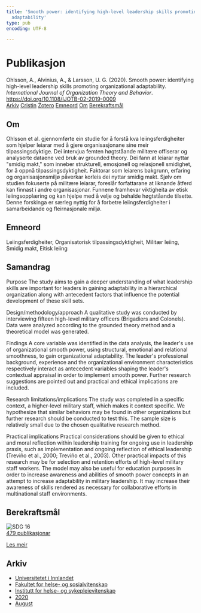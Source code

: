 ```yaml
---
title: 'Smooth power: identifying high-level leadership skills promoting organizational
  adaptability'
type: pub
encoding: UTF-8

---
```

<h1>Publikasjon</h1>
<article id="csl-bib-container-HPGUN4IT" class="csl-bib-container">
  <div class="csl-bib-body"> <div class="csl-entry">Ohlsson, A., Alvinius, A., &#38; Larsson, U. G. (2020). Smooth power: identifying high-level leadership skills promoting organizational adaptability. <i>International Journal of Organization Theory and Behavior</i>. <a href="https://doi.org/10.1108/IJOTB-02-2019-0009">https://doi.org/10.1108/IJOTB-02-2019-0009</a></div> </div>
  <div class="csl-bib-buttons">
    <a href="#taxonomy-article-HPGUN4IT" alt="archive" class="csl-bib-button">Arkiv</a>
    <a href="https://app.cristin.no/results/show.jsf?id=1825062" alt="Cristin" class="csl-bib-button">Cristin</a>
    <a href="http://zotero.org/groups/5881554/items/HPGUN4IT" alt="Zotero" class="csl-bib-button">Zotero</a>
    <a href="#keywords-article-HPGUN4IT" alt="keywords" class="csl-bib-button">Emneord</a>
    <a href="#about-article-HPGUN4IT" alt="about_pub" class="csl-bib-button">Om</a>
    <a href="#sdg-article-HPGUN4IT" alt="sdg" class="csl-bib-button">Berekraftsmål</a>
  </div>
  <div id="csl-bib-meta-container-HPGUN4IT"></div>
</article>
<div id="csl-bib-meta-HPGUN4IT" class="csl-bib-meta">
  <article id="about-article-HPGUN4IT" class="about_pub-article">
    <h1>Om</h1>
    Ohlsson et al. gjennomførte ein studie for å forstå kva leiingsferdigheiter som hjelper leiarar med å gjere organisasjonane sine meir tilpassingsdyktige. Dei intervjua femten høgtståande militære offiserar og analyserte dataene ved bruk av grounded theory. Dei fann at leiarar nyttar "smidig makt," som inneber strukturell, emosjonell og relasjonell smidighet, for å oppnå tilpassingsdyktigheit. Faktorar som leiarens bakgrunn, erfaring og organisasjonsmiljø påverkar korleis dei nyttar smidig makt. Sjølv om studien fokuserte på militære leiarar, foreslår forfattarane at liknande åtferd kan finnast i andre organisasjonar. Funnene framhevar viktigheita av etisk leiingsopplæring og kan hjelpe med å velje og behalde høgtståande tilsette. Denne forskinga er særleg nyttig for å forbetre leiingsferdigheiter i samarbeidande og fleirnasjonale miljø.
  </article>
  <article id="keywords-article-HPGUN4IT" class="keywords-article">
    <h1>Emneord</h1>
    Leiingsferdigheiter, Organisatorisk tilpassingsdyktigheit, Militær leiing, Smidig makt, Eitisk leiing
  </article>
  <article id="abstract-article-HPGUN4IT" class="abstract-article">
    <h1>Samandrag</h1>
    Purpose 
The study aims to gain a deeper understanding of what leadership skills are important for leaders in gaining adaptability in a hierarchical organization along with antecedent factors that influence the potential development of these skill sets. 
 
Design/methodology/approach 
A qualitative study was conducted by interviewing fifteen high-level military officers (Brigadiers and Colonels). Data were analyzed according to the grounded theory method and a theoretical model was generated. 
 
Findings 
A core variable was identified in the data analysis, the leader's use of organizational smooth power, using structural, emotional and relational smoothness, to gain organizational adaptability. The leader's professional background, experience and the organizational environment characteristics respectively interact as antecedent variables shaping the leader's contextual appraisal in order to implement smooth power. Further research suggestions are pointed out and practical and ethical implications are included. 
 
Research limitations/implications 
The study was completed in a specific context, a higher-level military staff, which makes it context specific. We hypothesize that similar behaviors may be found in other organizations but further research should be conducted to test this. The sample size is relatively small due to the chosen qualitative research method. 
 
Practical implications 
Practical considerations should be given to ethical and moral reflection within leadership training for ongoing use in leadership praxis, such as implementation and ongoing reflection of ethical leadership (Treviño et al., 2000; Treviño et al., 2003). Other practical impacts of this research may be for selection and retention efforts of high-level military staff workers. The model may also be useful for education purposes in order to increase awareness and abilities of smooth power concepts in an attempt to increase adaptability in military leadership. It may increase their awareness of skills rendered as necessary for collaborative efforts in multinational staff environments.
  </article>
  <article id="sdg-article-HPGUN4IT" class="sdg-article">
    <h1>Berekraftsmål</h1>
    <div class="sdg-container"><div id="sdg16" class="sdg">
        <img src="{{< params subfolder >}}images/sdg/sdg16_nn.png" class="image" alt="SDG 16">
        <div class="sdg-overlay">
          <a href="{{< params subfolder >}}nn/archive/?sdg=16#archive" class="sdg-publication-count"><span>479</span> publikasjonar</a>
          <p><a href="https://fn.no/om-fn/fns-baerekraftsmaal/fred-rettferdighet-og-velfungerende-institusjoner?lang=nno-NO" class="sdg-read-more">Les meir</a></p>
        </div>
      </div></div>
  </article>
  <article id="taxonomy-article-HPGUN4IT" class="taxonomy-article">
    <h1>Arkiv</h1>
    <ul>
      <li><a href="{{< params subfolder >}}nn/archive/?key=3DCRN523">Universitetet i Innlandet</a></li>
      <li><a href="{{< params subfolder >}}nn/archive/?key=IDKFS3MX">Fakultet for helse- og sosialvitenskap</a></li>
      <li><a href="{{< params subfolder >}}nn/archive/?key=GTV4ECMZ">Institutt for helse- og sykepleievitenskap</a></li>
      <li><a href="{{< params subfolder >}}nn/archive/?key=LNJIKLR2">2020</a></li>
      <li><a href="{{< params subfolder >}}nn/archive/?key=MCAHBVNW">August</a></li>
    </ul>
  </article>
</div>
